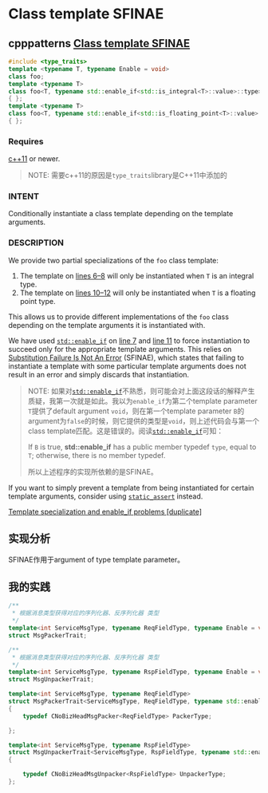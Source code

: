 # Class template SFINAE



## cpppatterns [Class template SFINAE](https://cpppatterns.com/patterns/class-template-sfinae.html)

```c++
#include <type_traits>
template <typename T, typename Enable = void>
class foo;
template <typename T>
class foo<T, typename std::enable_if<std::is_integral<T>::value>::type>
{ };
template <typename T>
class foo<T, typename std::enable_if<std::is_floating_point<T>::value>::type>
{ };
```

### Requires

[c++11](https://cpppatterns.com/#/search/c++11) or newer.

> NOTE: 需要c++11的原因是`type_traits`library是C++11中添加的

### INTENT

Conditionally instantiate a class template depending on the template arguments.

### DESCRIPTION

We provide two partial specializations of the `foo` class template:

1. The template on [lines 6–8](https://cpppatterns.com/patterns/class-template-sfinae.html#line6) will only be instantiated when `T` is an integral type.
2. The template on [lines 10–12](https://cpppatterns.com/patterns/class-template-sfinae.html#line10) will only be instantiated when `T` is a floating point type.

This allows us to provide different implementations of the `foo` class depending on the template arguments it is instantiated with.

We have used [`std::enable_if`](http://en.cppreference.com/w/cpp/types/enable_if) on [line 7](https://cpppatterns.com/patterns/class-template-sfinae.html#line7) and [line 11](https://cpppatterns.com/patterns/class-template-sfinae.html#line11) to force instantiation to succeed only for the appropriate template arguments. This relies on [Substitution Failure Is Not An Error](https://en.wikipedia.org/wiki/Substitution_failure_is_not_an_error) (SFINAE), which states that failing to instantiate a template with some particular template arguments does not result in an error and simply discards that instantiation.

> NOTE: 如果对[`std::enable_if`](http://en.cppreference.com/w/cpp/types/enable_if)不熟悉，则可能会对上面这段话的解释产生质疑，我第一次就是如此。我以为`enable_if`为第二个template parameter `T`提供了default argument `void`，则在第一个template parameter `B`的argument为`false`的时候，则它提供的类型是`void`，则上述代码会与第一个class template匹配。这是错误的。阅读[`std::enable_if`](http://en.cppreference.com/w/cpp/types/enable_if)可知：
>
> If `B` is true, **std::enable_if** has a public member typedef `type`, equal to `T`; otherwise, there is no member typedef.
>
> 所以上述程序的实现所依赖的是SFINAE。

If you want to simply prevent a template from being instantiated for certain template arguments, consider using [`static_assert`](http://en.cppreference.com/w/cpp/language/static_assert) instead.

[Template specialization and enable_if problems [duplicate]](https://stackoverflow.com/questions/29502052/template-specialization-and-enable-if-problems)



## 实现分析

SFINAE作用于argument of type template parameter。



## 我的实践

```C++
/**
 * 根据消息类型获得对应的序列化器、反序列化器 类型
 */
template<int ServiceMsgType, typename ReqFieldType, typename Enable = void>
struct MsgPackerTrait;

/**
 * 根据消息类型获得对应的序列化器、反序列化器 类型
 */
template<int ServiceMsgType, typename RspFieldType, typename Enable = void>
struct MsgUnpackerTrait;

template<int ServiceMsgType, typename ReqFieldType>
struct MsgPackerTrait<ServiceMsgType, ReqFieldType, typename std::enable_if<IsTradeMsg(ServiceMsgType)>::type>
{
	typedef CNoBizHeadMsgPacker<ReqFieldType> PackerType;

};

template<int ServiceMsgType, typename RspFieldType>
struct MsgUnpackerTrait<ServiceMsgType, RspFieldType, typename std::enable_if<IsTradeMsg(ServiceMsgType)>::type>
{

	typedef CNoBizHeadMsgUnpacker<RspFieldType> UnpackerType;
};

```

